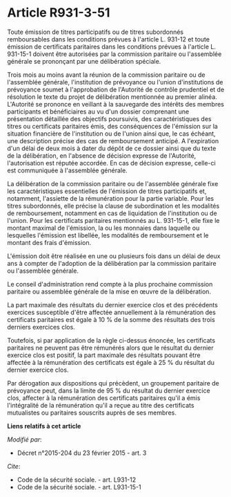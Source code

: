 # Article R931-3-51

Toute émission de titres participatifs ou de titres subordonnés remboursables dans les conditions prévues à l'article L.
931-12 et toute émission de certificats paritaires dans les conditions prévues à l'article L. 931-15-1 doivent être
autorisées par la commission paritaire ou l'assemblée générale se prononçant par une délibération spéciale.

Trois mois au moins avant la réunion de la commission paritaire ou de l'assemblée générale, l'institution de prévoyance ou
l'union d'institutions de prévoyance soumet à l'approbation de l'Autorité de contrôle prudentiel et de résolution le texte du
projet de délibération mentionnée au premier alinéa. L'Autorité se prononce en veillant à la sauvegarde des intérêts des
membres participants et bénéficiaires au vu d'un dossier comprenant une présentation détaillée des objectifs poursuivis, des
caractéristiques des titres ou certificats paritaires émis, des conséquences de l'émission sur la situation financière de
l'institution ou de l'union ainsi que, le cas échéant, une description précise des cas de remboursement anticipé. A
l'expiration d'un délai de deux mois à dater du dépôt de ce dossier ainsi que du texte de la délibération, en l'absence de
décision expresse de l'Autorité, l'autorisation est réputée accordée. En cas de décision expresse, celle-ci est communiquée à
l'assemblée générale.

La délibération de la commission paritaire ou de l'assemblée générale fixe les caractéristiques essentielles de l'émission de
titres participatifs et, notamment, l'assiette de la rémunération pour la partie variable. Pour les titres subordonnés, elle
précise la clause de subordination et les modalités de remboursement, notamment en cas de liquidation de l'institution ou de
l'union. Pour les certificats paritaires mentionnés au L. 931-15-1, elle fixe le montant maximal de l'émission, la ou les
monnaies dans laquelle ou lesquelles l'émission est libellée, les modalités de remboursement et le montant des frais
d'émission.

L'émission doit être réalisée en une ou plusieurs fois dans un délai de deux ans à compter de l'adoption de la délibération
par la commission paritaire ou l'assemblée générale.

Le conseil d'administration rend compte à la plus prochaine commission paritaire ou assemblée générale de la mise en œuvre de
la délibération.

La part maximale des résultats du dernier exercice clos et des précédents exercices susceptible d'être affectée annuellement
à la rémunération des certificats paritaires est égale à 10 % de la somme des résultats des trois derniers exercices clos.

Toutefois, si par application de la règle ci-dessus énoncée, les certificats paritaires ne peuvent pas être rémunérés alors
que le résultat du dernier exercice clos est positif, la part maximale des résultats pouvant être affectée à la rémunération
des certificats est égale à 25 % du résultat du dernier exercice clos.

Par dérogation aux dispositions qui précèdent, un groupement paritaire de prévoyance peut, dans la limite de 95 % du résultat
du dernier exercice clos, affecter à la rémunération des certificats paritaires qu'il a émis l'intégralité de la rémunération
qu'il a reçue au titre des certificats mutualistes ou paritaires souscrits auprès de ses membres.

**Liens relatifs à cet article**

_Modifié par_:

  - Décret n°2015-204 du 23 février 2015 - art. 3

_Cite_:

  - Code de la sécurité sociale. - art. L931-12
  - Code de la sécurité sociale. - art. L931-15-1
